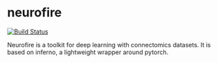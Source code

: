 # neurofire

[![Build Status](https://travis-ci.org/inferno-pytorch/neurofire.svg?branch=loss-wrapper)](https://travis-ci.org/inferno-pytorch/neurofire)

Neurofire is a toolkit for deep learning with connectomics datasets. 
It is based on inferno, a lightweight wrapper around pytorch.

